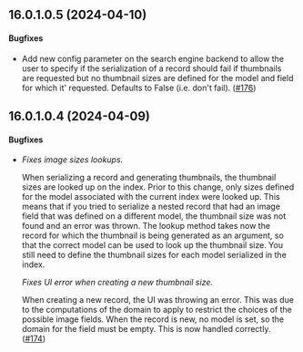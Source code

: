 ## 16.0.1.0.5 (2024-04-10)

#### Bugfixes

- Add new config parameter on the search engine backend to allow the user
  to specify if the serialization of a record should fail if thumbnails are
  requested but no thumbnail sizes are defined for the model and field for
  which it' requested. Defaults to False (i.e. don't fail). ([#176](https://github.com/OCA/search-engine/issues/176))


## 16.0.1.0.4 (2024-04-09)

#### Bugfixes

- *Fixes image sizes lookups.*

  When serializing a record and generating thumbnails, the thumbnail sizes are looked
  up on the index. Prior to this change, only sizes defined for the model
  associated with the current index were looked up. This means that if you tried
  to serialize a nested record that had an image field that was defined on a different
  model, the thumbnail size was not found and an error was thrown. The lookup method
  takes now the record for which the thumbnail is being generated as an argument, so
  that the correct model can be used to look up the thumbnail size. You still need
  to define the thumbnail sizes for each model serialized in the index.


  *Fixes UI error when creating a new thumbnail size.*

  When creating a new record, the UI was throwing an error. This was due to the
  computations of the domain to apply to restrict the choices of the possible
  image fields. When the record is new, no model is set, so the domain for the
  field must be empty. This is now handled correctly. ([#174](https://github.com/OCA/search-engine/issues/174))

